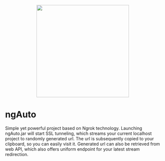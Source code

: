 ﻿<p align="center"><img src="https://i.imgur.com/5JkJtBY.png7" width="300" style="max-width:100%;"></p>

# ngAuto
Simple yet powerful project based on Ngrok technology. Launching ngAuto.jar will start SSL tunneling, which streams your current localhost project to randomly generated url. The url is subsequently copied to your clipboard, so you can easily visit it. Generated url can also be retrieved from web API, which also offers uniform endpoint for your latest stream redirection.
